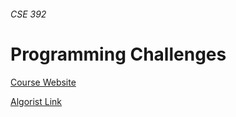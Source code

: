 ###### CSE 392
# Programming Challenges

[Course Website](http://www3.cs.stonybrook.edu/~skiena/392/)

[Algorist Link](http://www.algorist.com/programming_challenges/)
